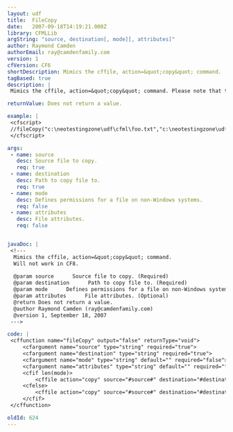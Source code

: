 ```yaml
---
layout: udf
title:  FileCopy
date:   2007-09-18T14:19:21.000Z
library: CFMLLib
argString: "source, destination[, mode][, attributes]"
author: Raymond Camden
authorEmail: ray@camdenfamily.com
version: 1
cfVersion: CF6
shortDescription: Mimics the cffile, action=&quot;copy&quot; command.
tagBased: true
description: |
 Mimics the cffile, action=&quot;copy&quot; command. Please note that this function will not work in ColdFusion 8 as it is a built in function.

returnValue: Does not return a value.

example: |
 <cfscript>
 //fileCopy("c:\neotestingzone\udf\cfml\foo.txt","c:\neotestingzone\udf\cfml\foo2.txt");
 </cfscript>

args:
 - name: source
   desc: Source file to copy.
   req: true
 - name: destination
   desc: Path to copy file to.
   req: true
 - name: mode
   desc: Defines permissions for a file on non-Windows systems.
   req: false
 - name: attributes
   desc: File attributes.
   req: false


javaDoc: |
 <!---
  Mimics the cffile, action=&quot;copy&quot; command.
  Will not work in CF8.
  
  @param source      Source file to copy. (Required)
  @param destination      Path to copy file to. (Required)
  @param mode      Defines permissions for a file on non-Windows systems. (Optional)
  @param attributes      File attributes. (Optional)
  @return Does not return a value. 
  @author Raymond Camden (ray@camdenfamily.com) 
  @version 1, September 18, 2007 
 --->

code: |
 <cffunction name="fileCopy" output="false" returnType="void">
     <cfargument name="source" type="string" required="true">
     <cfargument name="destination" type="string" required="true">
     <cfargument name="mode" type="string" default="" required="false">
     <cfargument name="attributes" type="string" default="" required="false">
     <cfif len(mode)>
         <cffile action="copy" source="#source#" destination="#destination#" mode="#mode#">
     <cfelse>
         <cffile action="copy" source="#source#" destination="#destination#" attributes="#attributes#">
     </cfif>
 </cffunction>

oldId: 624
---
```


